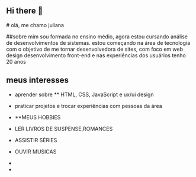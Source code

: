 ## Hi there 👋

<!--
**juliana9261/juliana9261** is a ✨ _special_ ✨ repository because its `README.md` (this file) appears on your GitHub profile.

Here are some ideas to get you started:

- 🔭 I’m currently working on ...
- 🌱 I’m currently learning ...
- 👯 I’m looking to collaborate on ...
- 🤔 I’m looking for help with ...
- 💬 Ask me about ...
- 📫 How to reach me: ...
- 😄 Pronouns: ...
- ⚡ Fun fact: ...
--># olá, me chamo juliana
##sobre mim
sou formada no ensino médio, agora estou cursando análise de desenvolvimentos de sistemas.
estou começando na área de tecnologia com o objetivo de me tornar desenvolvedora de sites, com foco em  web design
desenvolvimento front-end e nas experiências dos usuários
tenho 20 anos
## meus interesses
- aprender sobre ** HTML, CSS, JavaScript e ux/ui design
- praticar projetos e trocar experiências com pessoas da área

- **MEUS HOBBIES
-  LER LIVROS DE SUSPENSE,ROMANCES
-  ASSISTIR SÉRIES
-  OUVIR MUSICAS
-  
-  
 
